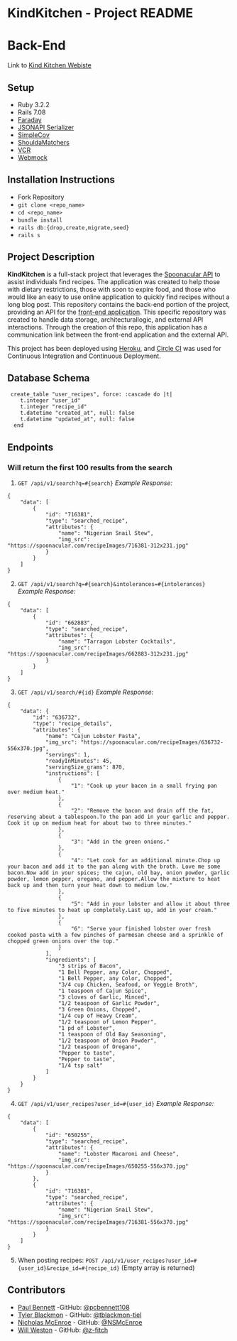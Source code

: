 # KindKitchen - Project README
# Back-End

Link to [Kind Kitchen Webiste](https://consultancy-fe-b49461b80f89.herokuapp.com/)

## Setup

- Ruby 3.2.2
- Rails 7.08
- [Faraday](https://github.com/lostisland/faraday) 
- [JSONAPI Serializer](https://github.com/jsonapi-serializer/jsonapi-serializer) 
- [SimpleCov](https://github.com/simplecov-ruby/simplecov) 
- [ShouldaMatchers](https://github.com/thoughtbot/shoulda-matchers) 
- [VCR](https://github.com/vcr/vcr) 
- [Webmock](https://github.com/bblimke/webmock) 

## Installation Instructions
 - Fork Repository
 - `git clone <repo_name>`
 - `cd <repo_name>`
 - `bundle install`   
 - `rails db:{drop,create,migrate,seed}`
 - `rails s`

## Project Description

**KindKitchen** is a full-stack project that leverages the [Spoonacular API](https://spoonacular.com/food-api) to assist individuals find recipes.  The application was created to help those with dietary restrictions, those with soon to expire food, and those who would like an easy to use online application to quickly find recipes without a long blog post.  This repository contains the back-end portion of the project, providing an API for the [front-end application](https://github.com/WillWeston94/consultancy-fe).  This specific repository was created to handle data storage, architecturallogic, and external API interactions.  Through the creation of this repo, this application has a communication link between the front-end application and the external API.

This project has been deployed using [Heroku](https://id.heroku.com/login), and [Circle CI](https://circleci.com/) was used for Continuous Integration and Continuous Deployment.

## Database Schema
```
 create_table "user_recipes", force: :cascade do |t|
    t.integer "user_id"
    t.integer "recipe_id"
    t.datetime "created_at", null: false
    t.datetime "updated_at", null: false
  end
  ```

  ## Endpoints
  ### Will return the first 100 results from the search

1. `GET /api/v1/search?q=#{search}`
_Example Response:_
```
{
    "data": [
        {
            "id": "716381",
            "type": "searched_recipe",
            "attributes": {
                "name": "Nigerian Snail Stew",
                "img_src": "https://spoonacular.com/recipeImages/716381-312x231.jpg"
            }
        }
    ]
}
```

2. `GET /api/v1/search?q=#{search}&intolerances=#{intolerances}`
_Example Response:_
```
{
    "data": [
        {
            "id": "662883",
            "type": "searched_recipe",
            "attributes": {
                "name": "Tarragon Lobster Cocktails",
                "img_src": "https://spoonacular.com/recipeImages/662883-312x231.jpg"
            }
        }
    ]
}
```

3. `GET /api/v1/search/#{id}`
_Example Response:_
```
{
    "data": {
        "id": "636732",
        "type": "recipe_details",
        "attributes": {
            "name": "Cajun Lobster Pasta",
            "img_src": "https://spoonacular.com/recipeImages/636732-556x370.jpg",
            "servings": 1,
            "readyInMinutes": 45,
            "servingSize_grams": 870,
            "instructions": [
                {
                    "1": "Cook up your bacon in a small frying pan over medium heat."
                },
                {
                    "2": "Remove the bacon and drain off the fat, reserving about a tablespoon.To the pan add in your garlic and pepper. Cook it up on medium heat for about two to three minutes."
                },
                {
                    "3": "Add in the green onions."
                },
                {
                    "4": "Let cook for an additional minute.Chop up your bacon and add it to the pan along with the broth. Love me some bacon.Now add in your spices; the cajun, old bay, onion powder, garlic powder, lemon pepper, oregano, and pepper.Allow the mixture to heat back up and then turn your heat down to medium low."
                },
                {
                    "5": "Add in your lobster and allow it about three to five minutes to heat up completely.Last up, add in your cream."
                },
                {
                    "6": "Serve your finished lobster over fresh cooked pasta with a few pinches of parmesan cheese and a sprinkle of chopped green onions over the top."
                }
            ],
            "ingredients": [
                "3 strips of Bacon",
                "1 Bell Pepper, any Color, Chopped",
                "1 Bell Pepper, any Color, Chopped",
                "3/4 cup Chicken, Seafood, or Veggie Broth",
                "1 teaspoon of Cajun Spice",
                "3 cloves of Garlic, Minced",
                "1/2 teaspoon of Garlic Powder",
                "3 Green Onions, Chopped",
                "1/4 cup of Heavy Cream",
                "1/2 teaspoon of Lemon Pepper",
                "1 pd of Lobster",
                "1 teaspoon of Old Bay Seasoning",
                "1/2 teaspoon of Onion Powder",
                "1/2 teaspoon of Oregano",
                "Pepper to taste",
                "Pepper to taste",
                "1/4 tsp salt"
            ]
        }
    }
}
```
4. `GET /api/v1/user_recipes?user_id=#{user_id}` 
_Example Response:_
```
{
    "data": [
        {
            "id": "650255",
            "type": "searched_recipe",
            "attributes": {
                "name": "Lobster Macaroni and Cheese",
                "img_src": "https://spoonacular.com/recipeImages/650255-556x370.jpg"
            }
        },
        {
            "id": "716381",
            "type": "searched_recipe",
            "attributes": {
                "name": "Nigerian Snail Stew",
                "img_src": "https://spoonacular.com/recipeImages/716381-556x370.jpg"
            }
        }
    ]
}
```

5. When posting recipes: 
`POST /api/v1/user_recipes?user_id=#{user_id}&recipe_id=#{recipe_id}`
(Empty array is returned)


  ## Contributors

- [Paul Bennett](https://www.linkedin.com/in/paul-bennett-dev/) -GitHub: [@pcbennett108](https://github.com/pcbennett108)
- [Tyler Blackmon](https://www.linkedin.com/in/tyler-blackmon/) - GitHub: [@tblackmon-tiel](https://github.com/tblackmon-tiel)
- [Nicholas McEnroe](https://www.linkedin.com/in/nicholasmcenroe/) - GitHub: [@NSMcEnroe](https://github.com/NSMcEnroe)
- [Will Weston](https://www.linkedin.com/in/weston-william/) - GitHub: [@z-fitch](https://github.com/WillWeston94)